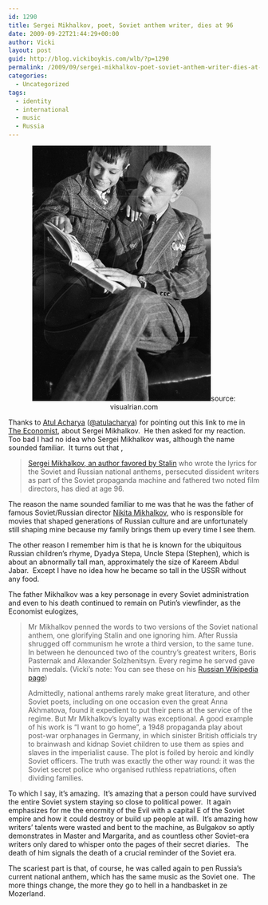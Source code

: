 ```yaml
---
id: 1290
title: Sergei Mikhalkov, poet, Soviet anthem writer, dies at 96
date: 2009-09-22T21:44:29+00:00
author: Vicki
layout: post
guid: http://blog.vickiboykis.com/wlb/?p=1290
permalink: /2009/09/sergei-mikhalkov-poet-soviet-anthem-writer-dies-at-96/
categories:
  - Uncategorized
tags:
  - identity
  - international
  - music
  - Russia
---
```

<p style="text-align: center;">
  <a href="https://raw.githubusercontent.com/veekaybee/wlb/gh-pages/assets/images/2009/09/sergei_mikhaklov-son.jpg"><img class="aligncenter size-full wp-image-1296" title="sergei_mikhaklov son" src="https://raw.githubusercontent.com/veekaybee/wlb/gh-pages/assets/images/2009/09/sergei_mikhaklov-son.jpg" alt="sergei_mikhaklov son" width="358" height="512" /></a>source: visualrian.com
</p>

Thanks to [Atul Acharya](http://innowiser.com/blog/) ([@atulacharya](http://twitter.com/atulacharya)) for pointing out this link to me in [The Economist](http://www.economist.com/obituary/displaystory.cfm?story_id=14400914), about Sergei Mikhalkov.  He then asked for my reaction.  Too bad I had no idea who Sergei Mikhalkov was, although the name sounded familiar.  It turns out that ,

> [Sergei Mikhalkov, an author favored by Stalin](http://news.yahoo.com/s/ap/20090827/ap_on_re_eu/eu_russia_obit_mikhalkov) who wrote the lyrics for the Soviet and <span id="lw_1251381224_0" style="background: transparent none repeat scroll 0% 0%; cursor: pointer;">Russian national anthems</span>, persecuted dissident writers as part of the Soviet propaganda machine and fathered two noted <span id="lw_1251381224_1">film directors</span>, has died at age 96.

The reason the name sounded familiar to me was that he was the father of famous Soviet/Russian director [Nikita Mikhalkov](http://en.wikipedia.org/wiki/Nikita_Mikhalkov), who is responsible for movies that shaped generations of Russian culture and are unfortunately still shaping mine because my family brings them up every time I see them.

The other reason I remember him is that he is known for the ubiquitous Russian children&#8217;s rhyme, Dyadya Stepa, Uncle Stepa (Stephen), which is about an abnormally tall man, approximately the size of Kareem Abdul Jabar.  Except I have no idea how he became so tall in the USSR without any food.



The father Mikhalkov was a key personage in every Soviet administration and even to his death continued to remain on Putin&#8217;s viewfinder, as the Economist eulogizes,

> Mr Mikhalkov penned the words to two versions of the Soviet national anthem, one glorifying Stalin and one ignoring him. After Russia shrugged off communism he wrote a third version, to the same tune. In between he denounced two of the country’s greatest writers, Boris Pasternak and Alexander Solzhenitsyn. Every regime he served gave him medals. (Vicki&#8217;s note: You can see these on his [Russian Wikipedia page](http://ru.wikipedia.org/wiki/%D0%9C%D0%B8%D1%85%D0%B0%D0%BB%D0%BA%D0%BE%D0%B2,_%D0%A1%D0%B5%D1%80%D0%B3%D0%B5%D0%B9_%D0%92%D0%BB%D0%B0%D0%B4%D0%B8%D0%BC%D0%B8%D1%80%D0%BE%D0%B2%D0%B8%D1%87))
> 
> Admittedly, national anthems rarely make great literature, and other Soviet poets, including on one occasion even the great Anna Akhmatova, found it expedient to put their pens at the service of the regime. But Mr Mikhalkov’s loyalty was exceptional. A good example of his work is “I want to go home”, a 1948 propaganda play about post-war orphanages in Germany, in which sinister British officials try to brainwash and kidnap Soviet children to use them as spies and slaves in the imperialist cause. The plot is foiled by heroic and kindly Soviet officers. The truth was exactly the other way round: it was the Soviet secret police who organised ruthless repatriations, often dividing families.

To which I say, it&#8217;s amazing.  It&#8217;s amazing that a person could have survived the entire Soviet system staying so close to political power.  It again emphasizes for me the enormity of the Evil with a capital E of the Soviet empire and how it could destroy or build up people at will.  It&#8217;s amazing how writers&#8217; talents were wasted and bent to the machine, as Bulgakov so aptly demonstrates in Master and Margarita, and as countless other Soviet-era writers only dared to whisper onto the pages of their secret diaries.   The death of him signals the death of a crucial reminder of the Soviet era.

The scariest part is that, of course, he was called again to pen Russia&#8217;s current national anthem, which has the same music as the Soviet one.  The more things change, the more they go to hell in a handbasket in ze Mozerland.